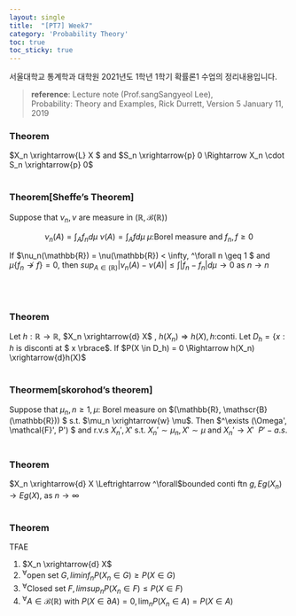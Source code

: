 ```yaml
---
layout: single
title:  "[PT7] Week7"
category: 'Probability Theory'
toc: true
toc_sticky: true
---
```



서울대학교 통계학과 대학원 2021년도 1학년 1학기 확률론1 수업의 정리내용입니다. <br/>
> **reference**: Lecture note (Prof.sangSangyeol Lee),<br/> Probability: Theory and Examples, Rick Durrett, Version 5 January 11, 2019

### $\textbf{Theorem}$ 
$X_n \xrightarrow{L} X $ and $S_n \xrightarrow{p} 0 \Rightarrow X_n \cdot S_n \xrightarrow{p} 0$
<br/><br/>

### $\textbf{Theorem[Sheffe's Theorem]}$ 
Suppose that $\nu_n, \nu$ are measure in $(\mathbb{R}, \mathscr{B}(\mathbb{R}))$

<center>

$\nu_n (A) = \int_A f_n d\mu$
$\nu(A) = \int_A f d\mu$
$\mu:$Borel measure and $f_n, f \geq 0$

</center>

If $\nu_n(\mathbb{R}) = \nu(\mathbb{R}) < \infty, ^\forall n \geq 1 $ and $\mu \lbrace  f_n \nrightarrow f \rbrace = 0$, then $sup_{A \in \mathscr(\mathbb{R})} \vert \nu_n(A) - \nu(A) \vert \leq \int \vert f_n - f_n \vert d\mu \rightarrow 0$ as $n \rightarrow n$

<br/><br/>

### $\textbf{Theorem}$ 
Let $h:\mathbb{R} \rightarrow \mathbb{R}$, $X_n \xrightarrow{d} X$ , $h(X_n) \Rightarrow h(X), h:$conti. Let $D_h = \lbrace x: h$ is disconti at $ x \rbrace$. If $P(X \in D_h) = 0 \Rightarrow h(X_n) \xrightarrow{d}h(X)$
<br/><br/>

### $\textbf{Theormem[skorohod's theorem]}$ 
Suppose that $\mu_n, n\geq 1, \mu$: Borel measure on $(\mathbb{R}, \mathscr{B}(\mathbb{R})) $ s.t. $\mu_n \xrightarrow{w} \mu$. Then $^\exists (\Omega', \mathcal{F}', P') $ and r.v.s $X_n', X'$ s.t. $X_n' \sim \mu_n, X' \sim \mu$ and $X_n' \rightarrow X'$ $~ P'-a.s.$
<br/><br/>

### $\textbf{Theorem}$ 
$X_n \xrightarrow{d} X \Leftrightarrow ^\forall$bounded conti ftn $g, Eg(X_n) \rightarrow Eg(X),$ as $n \rightarrow \infty$
<br/><br/>



### $\textbf{Theorem}$ 
TFAE
1. $X_n \xrightarrow{d} X$
2. $^\forall$open set $G, liminf_nP(X_n \in G) \geq P(X \in G)$
3. $^\forall$Closed set $F, limsup_nP(X_n \in F) \leq P(X \in F)$
4. $^\forall A \in \mathscr{B}(\mathbb{R})$ with $P(X \in \partial A) = 0, \lim_nP(X_n \in A) = P(X \in A)$
<br/><br/>






